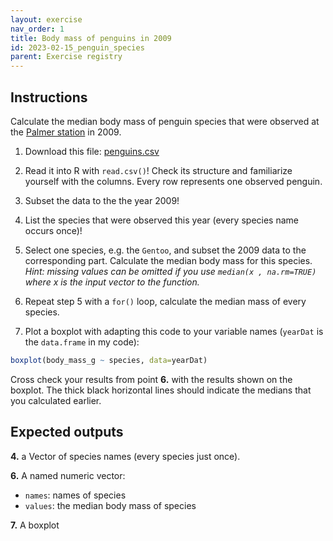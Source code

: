 ```yaml
---
layout: exercise 
nav_order: 1
title: Body mass of penguins in 2009
id: 2023-02-15_penguin_species
parent: Exercise registry
---
```



## Instructions

Calculate the median body mass of penguin species that were observed at the [Palmer station](https://allisonhorst.github.io/palmerpenguins/) in 2009.

1. Download this file: [penguins.csv]({{site.url}}{{site.baseurl}}/download/penguins.csv)

2. Read it into R with `read.csv()`! Check its structure and familiarize yourself with the columns. Every row represents one observed penguin. 

3. Subset the data to the the year 2009!

4. List the species that were observed this year (every species name occurs once)!

5. Select one species, e.g. the `Gentoo`, and subset the 2009 data to the corresponding part. Calculate the median body mass for this species. *Hint: missing values can be omitted if you use `median(x , na.rm=TRUE)` where x is the input vector to the function.*

6. Repeat step 5 with a `for()` loop, calculate the median mass of every species.

7. Plot a boxplot with adapting this code to your variable names (`yearDat` is the `data.frame` in my code):

```R
boxplot(body_mass_g ~ species, data=yearDat)
```

Cross check your results from point **6.** with the results shown on the boxplot. The thick black horizontal lines should indicate the medians that you calculated earlier.

## Expected outputs

**4.** a Vector of species names (every species just once).

**6.** A named numeric vector:

- `names`: names of species 
- `values`: the median body mass of species

**7.** A boxplot 




 




